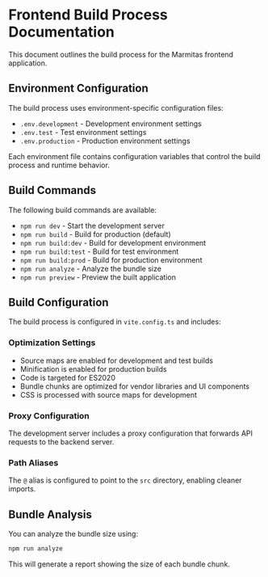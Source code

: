 # Frontend Build Process Documentation

This document outlines the build process for the Marmitas frontend application.

## Environment Configuration

The build process uses environment-specific configuration files:

- `.env.development` - Development environment settings
- `.env.test` - Test environment settings
- `.env.production` - Production environment settings

Each environment file contains configuration variables that control the build process and runtime behavior.

## Build Commands

The following build commands are available:

- `npm run dev` - Start the development server
- `npm run build` - Build for production (default)
- `npm run build:dev` - Build for development environment
- `npm run build:test` - Build for test environment
- `npm run build:prod` - Build for production environment
- `npm run analyze` - Analyze the bundle size
- `npm run preview` - Preview the built application

## Build Configuration

The build process is configured in `vite.config.ts` and includes:

### Optimization Settings

- Source maps are enabled for development and test builds
- Minification is enabled for production builds
- Code is targeted for ES2020
- Bundle chunks are optimized for vendor libraries and UI components
- CSS is processed with source maps for development

### Proxy Configuration

The development server includes a proxy configuration that forwards API requests to the backend server.

### Path Aliases

The `@` alias is configured to point to the `src` directory, enabling cleaner imports.

## Bundle Analysis

You can analyze the bundle size using:

```bash
npm run analyze
```

This will generate a report showing the size of each bundle chunk. 